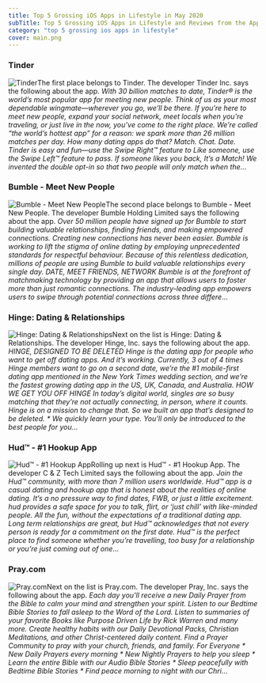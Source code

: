 ```yaml
---
title: Top 5 Grossing iOS Apps in Lifestyle in May 2020
subTitle: Top 5 Grossing iOS Apps in Lifestyle and Reviews from the AppStore in May 2020.
category: "top 5 grossing ios apps in lifestyle"
cover: main.png
---
```


### Tinder

![Tinder](https://is4-ssl.mzstatic.com/image/thumb/Purple113/v4/68/fb/7e/68fb7ec1-e45e-e404-d2f9-b09a7c47e811/AppIcon-0-0-1x_U007emarketing-0-0-0-7-0-0-sRGB-0-0-0-GLES2_U002c0-512MB-85-220-0-0.png/100x100bb.png)The first place belongs to Tinder. The developer Tinder Inc. says the following about the app. _With 30 billion matches to date, Tinder® is the world’s most popular app for meeting new people. Think of us as your most dependable wingmate—wherever you go, we’ll be there. If you’re here to meet new people, expand your social network, meet locals when you’re traveling, or just live in the now, you’ve come to the right place. We’re called “the world’s hottest app” for a reason: we spark more than 26 million matches per day. How many dating apps do that?  Match. Chat. Date. Tinder is easy and fun—use the Swipe Right™ feature to Like someone, use the Swipe Left™ feature to pass. If someone likes you back, It’s a Match! We invented the double opt-in so that two people will only match when the_...

### Bumble - Meet New People

![Bumble - Meet New People](https://is2-ssl.mzstatic.com/image/thumb/Purple113/v4/b7/5a/0a/b75a0aa3-eaf5-3a62-4406-2ed406c3c664/AppIcon-0-0-1x_U007emarketing-0-0-0-7-0-0-sRGB-0-0-0-GLES2_U002c0-512MB-85-220-0-0.png/100x100bb.png)The second place belongs to Bumble - Meet New People. The developer Bumble Holding Limited says the following about the app. _Over 50 million people have signed up for Bumble to start building valuable relationships, finding friends, and making empowered connections.  Creating new connections has never been easier. Bumble is working to lift the stigma of online dating by employing unprecedented standards for respectful behaviour. Because of this relentless dedication, millions of people are using Bumble to build valuable relationships every single day.  DATE, MEET FRIENDS, NETWORK  Bumble is at the forefront of matchmaking technology by providing an app that allows users to foster more than just romantic connections. The industry-leading app empowers users to swipe through potential connections across three differe_...

### Hinge: Dating & Relationships

![Hinge: Dating & Relationships](https://is4-ssl.mzstatic.com/image/thumb/Purple123/v4/44/d3/d9/44d3d9bf-5028-1e58-1975-2e680b9c11f6/AppIcon-1x_U007emarketing-0-5-0-0-85-220.png/100x100bb.png)Next on the list is Hinge: Dating & Relationships. The developer Hinge, Inc. says the following about the app. _HINGE, DESIGNED TO BE DELETED Hinge is the dating app for people who want to get off dating apps. And it’s working. Currently, 3 out of 4 times Hinge members want to go on a second date, we’re the #1 mobile-first dating app mentioned in the New York Times wedding section, and we’re the fastest growing dating app in the US, UK, Canada, and Australia.  HOW WE GET YOU OFF HINGE In today’s digital world, singles are so busy matching that they’re not actually connecting, in person, where it counts. Hinge is on a mission to change that. So we built an app that’s designed to be deleted.  * We quickly learn your type. You’ll only be introduced to the best people for you_...

### Hud™ - #1 Hookup App

![Hud™ - #1 Hookup App](https://is5-ssl.mzstatic.com/image/thumb/Purple113/v4/68/bb/d2/68bbd291-04a7-0850-6c9e-e5d9b2ba1fc6/AppIcon-0-0-1x_U007emarketing-0-0-0-7-0-0-sRGB-0-0-0-GLES2_U002c0-512MB-85-220-0-0.png/100x100bb.png)Rolling up next is Hud™ - #1 Hookup App. The developer C & Z Tech Limited says the following about the app. _Join the Hud™ community, with more than 7 million users worldwide.   Hud™ app is a casual dating and hookup app that is honest about the realities of online dating.  It’s a no pressure way to find dates, FWB, or just a little excitement. hud provides a safe space for you to talk, flirt, or ‘just chill’ with like-minded people. All the fun, without the expectations of a traditional dating app.   Long term relationships are great, but Hud™ acknowledges that not every person is ready for a commitment on the first date. Hud™ is the perfect place to find someone whether you’re travelling, too busy for a relationship or you’re just coming out of one_...

### Pray.com

![Pray.com](https://is3-ssl.mzstatic.com/image/thumb/Purple113/v4/b2/4a/89/b24a89f1-00f3-3d49-576a-f3e419e1990d/AppIconProd-1x_U007emarketing-0-7-0-0-sRGB-85-220.png/100x100bb.png)Next on the list is Pray.com. The developer Pray, Inc. says the following about the app. _Each day you'll receive a new Daily Prayer from the Bible to calm your mind and strengthen your spirit. Listen to our Bedtime Bible Stories to fall asleep to the Word of the Lord. Listen to summaries of your favorite Books like Purpose Driven Life by Rick Warren and many more. Create healthy habits with our Daily Devotional Packs, Christian Meditations, and other Christ-centered daily content. Find a Prayer Community to pray with your church, friends, and family.  For Everyone  * New Daily Prayers every morning * New Nightly Prayers to help you sleep * Learn the entire Bible with our Audio Bible Stories * Sleep peacefully with Bedtime Bible Stories * Find peace morning to night with our Chri_...

